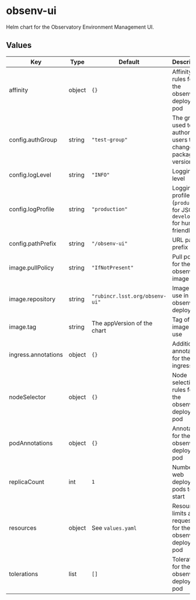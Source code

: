 # obsenv-ui

Helm chart for the Observatory Environment Management UI.

## Values

| Key | Type | Default | Description |
|-----|------|---------|-------------|
| affinity | object | `{}` | Affinity rules for the obsenv-ui deployment pod |
| config.authGroup | string | `"test-group"` | The group used to authorize users to change the package versions |
| config.logLevel | string | `"INFO"` | Logging level |
| config.logProfile | string | `"production"` | Logging profile (`production` for JSON, `development` for human-friendly) |
| config.pathPrefix | string | `"/obsenv-ui"` | URL path prefix |
| image.pullPolicy | string | `"IfNotPresent"` | Pull policy for the obsenv-ui image |
| image.repository | string | `"rubincr.lsst.org/obsenv-ui"` | Image to use in the obsenv-ui deployment |
| image.tag | string | The appVersion of the chart | Tag of image to use |
| ingress.annotations | object | `{}` | Additional annotations for the ingress rule |
| nodeSelector | object | `{}` | Node selection rules for the obsenv-ui deployment pod |
| podAnnotations | object | `{}` | Annotations for the obsenv-ui deployment pod |
| replicaCount | int | `1` | Number of web deployment pods to start |
| resources | object | See `values.yaml` | Resource limits and requests for the obsenv-ui deployment pod |
| tolerations | list | `[]` | Tolerations for the obsenv-ui deployment pod |
